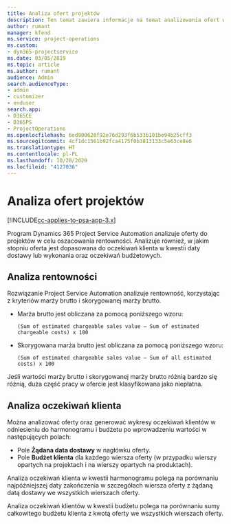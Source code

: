 ```yaml
---
title: Analiza ofert projektów
description: Ten temat zawiera informacje na temat analizowania ofert w projektach.
author: rumant
manager: kfend
ms.service: project-operations
ms.custom:
- dyn365-projectservice
ms.date: 03/05/2019
ms.topic: article
ms.author: rumant
audience: Admin
search.audienceType:
- admin
- customizer
- enduser
search.app:
- D365CE
- D365PS
- ProjectOperations
ms.openlocfilehash: 6ed900620f92e76d293f6b533b101be94b25cff3
ms.sourcegitcommit: 4cf1dc1561b92fca4175f0b3813133c5e63ce8e6
ms.translationtype: HT
ms.contentlocale: pl-PL
ms.lasthandoff: 10/28/2020
ms.locfileid: "4127036"
---
```

# <a name="analysis-of-project-quotes"></a>Analiza ofert projektów

[!INCLUDE[cc-applies-to-psa-app-3.x](../includes/cc-applies-to-psa-app-3x.md)]

Program Dynamics 365 Project Service Automation analizuje oferty do projektów w celu oszacowania rentowności. Analizuje również, w jakim stopniu oferta jest dopasowana do oczekiwań klienta w kwestii daty dostawy lub wykonania oraz oczekiwań budżetowych.

## <a name="profitability-analysis"></a>Analiza rentowności

Rozwiązanie Project Service Automation analizuje rentowność, korzystając z kryteriów marży brutto i skorygowanej marży brutto.

- Marża brutto jest obliczana za pomocą poniższego wzoru:

  `
    (Sum of estimated chargeable sales value – Sum of estimated chargeable costs) x 100
  `
- Skorygowana marża brutto jest obliczana za pomocą poniższego wzoru:

  `
    (Sum of estimated chargeable sales value – Sum of all estimated costs) x 100
  `

Jeśli wartości marży brutto i skorygowanej marży brutto różnią bardzo się różnią, duża część pracy w ofercie jest klasyfikowana jako niepłatna.

## <a name="analysis-of-customer-expectations"></a>Analiza oczekiwań klienta

Można analizować oferty oraz generować wykresy oczekiwań klientów w odniesieniu do harmonogramu i budżetu po wprowadzeniu wartości w następujących polach:

- Pole **Żądana data dostawy** w nagłówku oferty.
- Pole **Budżet klienta** dla każdego wiersza oferty (w przypadku wierszy opartych na projektach i na wierszy opartych na produktach).

Analiza oczekiwań klienta w kwestii harmonogramu polega na porównaniu najpóźniejszej daty zakończenia w szczegółach wiersza oferty z żądaną datą dostawy we wszystkich wierszach oferty.

Analiza oczekiwań klientów w kwestii budżetu polega na porównaniu sumy całkowitego budżetu klienta z kwotą oferty we wszystkich wierszach oferty.
